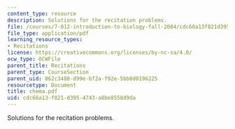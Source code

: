```yaml
---
content_type: resource
description: Solutions for the recitation problems.
file: /courses/7-012-introduction-to-biology-fall-2004/cdc66a13f821d3954743a8be8558d9da_chema.pdf
file_type: application/pdf
learning_resource_types:
- Recitations
license: https://creativecommons.org/licenses/by-nc-sa/4.0/
ocw_type: OCWFile
parent_title: Recitations
parent_type: CourseSection
parent_uid: 862c3488-d99e-bf2a-f92e-5bb0d0196225
resourcetype: Document
title: chema.pdf
uid: cdc66a13-f821-d395-4743-a8be8558d9da
---
```

Solutions for the recitation problems.